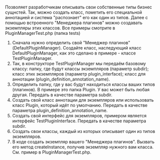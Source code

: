 Позволяет разработчикам описывать свои собственные типы бизнес сущнстей. Так, можно создать класс, пометить его специальной аннотацией и система "распознает" его как один из типов. Далее с помощью встроенного "Менеджера плагинов" можно создавать экземпляры этих классов.
Все примеры смотрите в PluginManagerTest.php (папка tests)
1. Сначала нужно определить свой "Менеджер плагинов" (DefaultPluginManager). Создайте класс, наследующий класс DefaultPluginManager, как это сделано в примере - классе TestPluginManager.
2. Так, в конструкторе TestPluginManager мы передаём базовому классу: папку, где будут классы экземпляров (параметр subdir); класс этих экземпляров (параметр plugin_interface); класс для аннотации (plugin_definition_annotation_name).
3. Определить папку, где у вас будут находиться классы ваших типов (плагинов). В примере это папка Plugin. У вас может быть любая другая. Передать в качестве параметра subdir.
4. Создать свой класс аннотации для экземпляров или использовать класс Plugin, который идёт по умолчанию. Передать в качестве параметра plugin_definition_annotation_name.
5. Создать свой интерфейс для экземпляров, примером является интерфейс TestPluginInterface. Передать в качестве параметра subdir.
6. Создать свои классы, каждый из которых описывает один из типов экземпляров.
7. В коде создать экземпляр вашего "Менеджера плагинов". Вызвать его метод createInstance, получив экземпляр нужного вам класса. См. пример в PluginManagerTest.php.